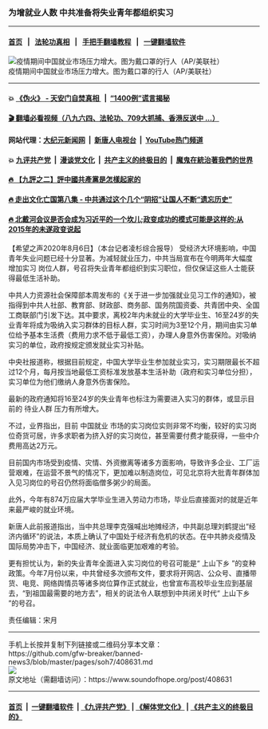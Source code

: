### 为增就业人数 中共准备将失业青年都组织实习
------------------------

#### [首页](https://github.com/gfw-breaker/banned-news3/blob/master/README.md) &nbsp;&nbsp;|&nbsp;&nbsp; [法轮功真相](https://github.com/begood0513/basic/blob/master/README.md)  &nbsp;&nbsp;|&nbsp;&nbsp; [手把手翻墙教程](https://github.com/gfw-breaker/guides/wiki)  &nbsp;&nbsp;|&nbsp;&nbsp; [一键翻墙软件](https://github.com/gfw-breaker/nogfw/blob/master/README.md)  



<div><img alt="疫情期间中国就业市场压力增大。图为戴口罩的行人（AP/美联社）" src="https://img.soundofhope.org/2020-08/23121-1596695330376.jpeg"/>
<br/><figcaption class="caption">
 疫情期间中国就业市场压力增大。图为戴口罩的行人（AP/美联社）
</figcaption></div><hr/>

#### 💥 [《伪火》 - 天安门自焚真相 ](http://141.164.51.119:10000/videos/blog/weihuo.html)&nbsp; |&nbsp; [“1400例”谎言揭秘  ](http://141.164.51.119:10000/videos/blog/jiexi1400.html)

#### [ 🎬  翻墙必看视频（八九六四、法轮功、709大抓捕、香港反送中 ...）](https://github.com/gfw-breaker/links/blob/master/banned.md)

#### 网站代理：[大纪元新闻网](http://167.172.10.89:10080/gb/) &nbsp;|&nbsp; [新唐人电视台](http://167.172.10.89:8808/gb/) &nbsp;|&nbsp; [YouTube热门频道](http://158.247.203.241/youtube.html)

#### 💥 [九评共产党](http://141.164.51.119:10000/videos/res/jiuping/)&nbsp; |&nbsp; [漫谈党文化](http://141.164.51.119:10000/videos/res/mtdwh/)&nbsp; |&nbsp; [共产主义的终极目的](http://141.164.51.119:10000/videos/res/zjmd/)&nbsp; |&nbsp; [魔鬼在統治著我們的世界](http://141.164.51.119:10000/videos/res/TheSpecter/)  

#### [ 🔥  【九評之二】評中國共產黨是怎樣起家的](http://141.164.51.119:10000/videos/news/../res/jiuping/index.html)

#### [ 🔥  走出文化亡国第八集 - 中共通过这个几个“阴招”让国人不断“遗忘历史”  ](http://141.164.51.119:10000/videos/news/../res/zcwhwg/index.html)

#### [ 🔥  北戴河会议是否会成为习近平的一个坎儿;政变成功的模式可能是这样的;从2015年的未遂政变说起](http://141.164.51.119:10000/videos/news/ztl01.html)

<div><div class="Content__Wrapper sc-1bvya0-0 grZQxZ">
 <p class="meta-top">
  <span class="meta">
   【希望之声2020年8月6日】（本台记者凌杉综合报导）
  </span>
  受经济大环境影响，中国青年失业问题已经十分显著。为减轻就业压力，中共当局宣布在今明两年大幅度
  <ok href="/term/343927">
   增加实习
  </ok>
  岗位人群，号召将失业青年都组织到实习职位，但仅保证这些人士能获得最低生活补助。
 </p>
 <p>
  中共人力资源社会保障部本周发布的《关于进一步加强就业见习工作的通知》，被指得到中共人社部、教育部、财政部、商务部、国务院国资委、共青团中央、全国工商联部门引发下达。其中要求，离校2年内未就业的大学毕业生、16至24岁的失业青年将成为吸纳入实习群体的目标人群，实习时间为3至12个月，期间由实习单位给予基本生活费（费用力求不低于最低工资），办理人身意外伤害保险。对吸纳实习的单位，政府按规定颁发就业实习补贴。
 </p>
 <div class="AD_Embed__Wrap-sc-1xslmin-0 igMuqX module desktop">
  <div>
  </div>
 </div>
 <p>
  中央社报道称，根据目前规定，中国大学毕业生参加就业实习，实习期限最长不超过12个月，每月按当地最低工资标准发放基本生活补助（政府和实习单位分担），实习单位为他们缴纳人身意外伤害保险。
 </p>
 <p>
  最新的政府通知将16至24岁的失业青年也标注为需要进入实习的群体，或显示目前的
  <ok href="/term/343933">
   待业人群
  </ok>
  压力有所增大。
 </p>
 <p>
  不过，业界指出，目前
  <ok href="/term/2934">
   中国就业
  </ok>
  市场的实习岗位实则非常不均衡，较好的实习岗位奇货可居，许多求职者为挤入好的实习岗位，甚至需要付费才能获得，一些中介费用高达2万元。
 </p>
 <p>
  目前国内市场受到疫情、灾情、外资撤离等诸多方面影响，导致许多企业、工厂运营艰难，在运营不景气的情况下，更加难以制造岗位，可见北京将大批青年群体加入见习岗位的号召仍然将面临僧多粥少的局面。
 </p>
 <p>
  此外，今年有874万应届大学毕业生进入劳动力市场，毕业后直接面对的就是近年来最严峻的就业环境。
 </p>
 <p>
  新唐人此前报道指出，当中共总理李克强喊出地摊经济，中共副总理刘鹤提出“经济内循环”的说法，本质上确认了中国处于经济有危机的状态。在中共肺炎疫情及国际局势冲击下，中国经济、就业面临更加艰难的考验。
 </p>
 <p>
  更有担忧认为，新的失业青年全面进入实习岗位的号召可能是“
  <ok href="/term/8527">
   上山下乡
  </ok>
  ”的变种政策。今年7月份以来，中共曾经多次颁布文件，要求将开网店、公众号、直播带货、电竞、网络舆情员等诸多岗位算作正式就业，也曾宣布高校毕业生应到基层去，“到祖国最需要的地方去”，相关的说法令人联想到中共闭关时代“
  <ok href="/term/8527">
   上山下乡
  </ok>
  ”的号召。
 </p>
 <p class="meta-btm">
  责任编辑：宋月
 </p>
</div>
</div>
<hr/>
手机上长按并复制下列链接或二维码分享本文章：<br/>
https://github.com/gfw-breaker/banned-news3/blob/master/pages/soh7/408631.md <br/>
<a href='https://github.com/gfw-breaker/banned-news3/blob/master/pages/soh7/408631.md'><img src='https://github.com/gfw-breaker/banned-news3/blob/master/pages/soh7/408631.md.png'/></a> <br/>
原文地址（需翻墙访问）：https://www.soundofhope.org/post/408631


------------------------
#### [首页](https://github.com/gfw-breaker/banned-news3/blob/master/README.md) &nbsp;|&nbsp; [一键翻墙软件](https://github.com/gfw-breaker/nogfw/blob/master/README.md) &nbsp;| [《九评共产党》](https://github.com/gfw-breaker/9ping.md/blob/master/README.md#九评之一评共产党是什么) | [《解体党文化》](https://github.com/gfw-breaker/jtdwh.md/blob/master/README.md) | [《共产主义的终极目的》](https://github.com/gfw-breaker/gczydzjmd.md/blob/master/README.md)


<img src='http://gfw-breaker.win/banned-news3/pages/soh7/408631.md' width='0px' height='0px'/>